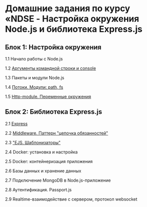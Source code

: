 # Домашние задания по курсу «NDSE - Настройка окружения Node.js и библиотека Express.js

## Блок 1: Настройка окружения

1.1 Начало работы с Node.js

1.2 [Аргументы командной строки и console](./hw_1/)

1.3 Пакеты и модули Node.js

1.4 [Потоки. Модули: path, fs](./hw_2/)

1.5 [Http-module. Переменные окружения](./hw_3/)

## Блок 2: Библиотека Express.js

2.1 [Express](./hw_4/)

2.2 [Middleware. Паттерн "цепочка обязанностей"](./hw_5/)

2.3 ["EJS. Шаблонизаторы"](./hw_6/)

2.4 Docker: установка и настройка

2.5 Docker: контейнеризация приложения

2.6 Базы данных и хранение данных

2.7 Подключение MongoDB в Node.js-приложение

2.8 Аутентификация. Passport.js

2.9 Realtime-взаимодействие с сервером, протокол websocket
